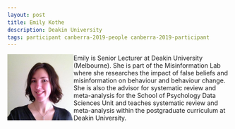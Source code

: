 ```yaml
---
layout: post
title: Emily Kothe
description: Deakin University
tags: participant canberra-2019-people canberra-2019-participant
---
```

<img align="left" width="150" height="150" src="/assets/people/Kothe_Emily.jpg" alt="Emily Kothe"/>Emily is Senior Lecturer at Deakin University (Melbourne). She is part of the Misinformation Lab where she researches the impact of false beliefs and misinformation on behaviour and behaviour change. She is also the advisor for systematic review and meta-analysis for the School of Psychology Data Sciences Unit and teaches systematic review and meta-analysis within the postgraduate curriculum at Deakin University.

<a href="https://emilykothe.com" title="Homepage" target="_blank" rel="noopener">
  <i class="fa fa-home fa-2x" style="color:#4FB3A9"></i>
</a>&nbsp;
<a href="https://twitter.com/emilyandthelime" title="Twitter" target="_blank"
rel="noopener">
  <i class="fa fa-twitter fa-2x" style="color:#4FB3A9"></i>
</a>&nbsp;
<a href="https://github.com/ekothe" title="GitHub" target="_blank" rel="noopener">
  <i class="fa fa-github fa-2x" style="color:#4FB3A9"></i>
</a>